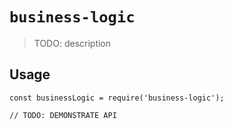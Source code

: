 # `business-logic`

> TODO: description

## Usage

```
const businessLogic = require('business-logic');

// TODO: DEMONSTRATE API
```
